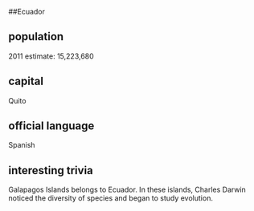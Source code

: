 ##Ecuador
## population
2011 estimate: 15,223,680 

## capital
Quito
 
## official language
Spanish

## interesting trivia
Galapagos Islands belongs to Ecuador. In these islands, Charles 
Darwin noticed the diversity of species and began to study 
evolution.


